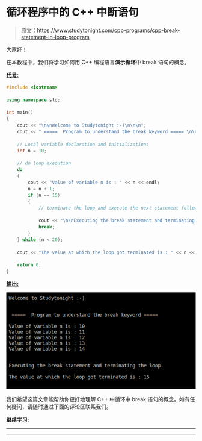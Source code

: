 # 循环程序中的 C++ 中断语句

> 原文：<https://www.studytonight.com/cpp-programs/cpp-break-statement-in-loop-program>

大家好！

在本教程中，我们将学习如何用 C++ 编程语言**演示循环**中 break 语句的概念。

<u>**代号:**</u>

```cpp
#include <iostream>

using namespace std;

int main()
{
    cout << "\n\nWelcome to Studytonight :-)\n\n\n";
    cout << " =====  Program to understand the break keyword ===== \n\n";

    // Local variable declaration and initialization:
    int n = 10;

    // do loop execution
    do
    {
        cout << "Value of variable n is : " << n << endl;
        n = n + 1;
        if (n == 15)
        {
            // terminate the loop and execute the next statement following it.

            cout << "\n\nExecuting the break statement and terminating the loop.\n\n";
            break;
        }
    } while (n < 20);

    cout << "The value at which the loop got terminated is : " << n << "\n\n\n";

    return 0;
}
```

<u>**输出:**</u>

![C++ break in loops](img/c8130f2ecee438751cefc6826e873c99.png)

我们希望这篇文章能帮助你更好地理解 C++ 中循环中 break 语句的概念。如有任何疑问，请随时通过下面的评论区联系我们。

**继续学习:**

* * *

* * *
